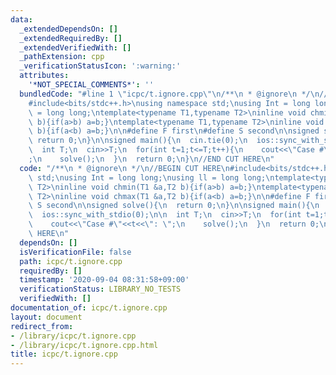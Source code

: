 ```yaml
---
data:
  _extendedDependsOn: []
  _extendedRequiredBy: []
  _extendedVerifiedWith: []
  _pathExtension: cpp
  _verificationStatusIcon: ':warning:'
  attributes:
    '*NOT_SPECIAL_COMMENTS*': ''
  bundledCode: "#line 1 \"icpc/t.ignore.cpp\"\n/**\n * @ignore\n */\n//BEGIN CUT HERE\n\
    #include<bits/stdc++.h>\nusing namespace std;\nusing Int = long long;\nusing ll\
    \ = long long;\ntemplate<typename T1,typename T2>\ninline void chmin(T1 &a,T2\
    \ b){if(a>b) a=b;}\ntemplate<typename T1,typename T2>\ninline void chmax(T1 &a,T2\
    \ b){if(a<b) a=b;}\n\n#define F first\n#define S second\n\nsigned solve(){\n \
    \ return 0;\n}\n\nsigned main(){\n  cin.tie(0);\n  ios::sync_with_stdio(0);\n\n\
    \  int T;\n  cin>>T;\n  for(int t=1;t<=T;t++){\n    cout<<\"Case #\"<<t<<\": \"\
    ;\n    solve();\n  }\n  return 0;\n}\n//END CUT HERE\n"
  code: "/**\n * @ignore\n */\n//BEGIN CUT HERE\n#include<bits/stdc++.h>\nusing namespace\
    \ std;\nusing Int = long long;\nusing ll = long long;\ntemplate<typename T1,typename\
    \ T2>\ninline void chmin(T1 &a,T2 b){if(a>b) a=b;}\ntemplate<typename T1,typename\
    \ T2>\ninline void chmax(T1 &a,T2 b){if(a<b) a=b;}\n\n#define F first\n#define\
    \ S second\n\nsigned solve(){\n  return 0;\n}\n\nsigned main(){\n  cin.tie(0);\n\
    \  ios::sync_with_stdio(0);\n\n  int T;\n  cin>>T;\n  for(int t=1;t<=T;t++){\n\
    \    cout<<\"Case #\"<<t<<\": \";\n    solve();\n  }\n  return 0;\n}\n//END CUT\
    \ HERE\n"
  dependsOn: []
  isVerificationFile: false
  path: icpc/t.ignore.cpp
  requiredBy: []
  timestamp: '2020-09-04 08:31:58+09:00'
  verificationStatus: LIBRARY_NO_TESTS
  verifiedWith: []
documentation_of: icpc/t.ignore.cpp
layout: document
redirect_from:
- /library/icpc/t.ignore.cpp
- /library/icpc/t.ignore.cpp.html
title: icpc/t.ignore.cpp
---
```

